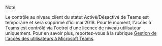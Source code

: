 > [!NOTE]
> Le contrôle au niveau client du statut Activé/Désactivé de Teams est temporaire et sera supprimé d’ici mai 2018. Pour le moment, l'accès à Teams est contrôlé via l'octroi d’une licence de niveau utilisateur uniquement. Pour en savoir plus, reportez-vous à la rubrique [Gestion de l'accès des utilisateurs à Microsoft Teams](../user-access.md).